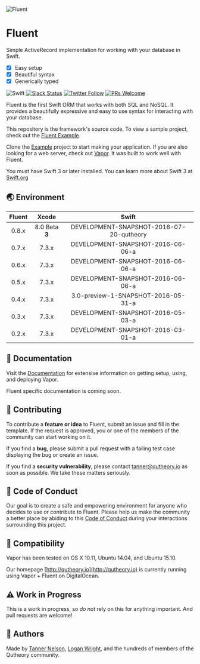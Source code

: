 ![Fluent](https://cloud.githubusercontent.com/assets/1342803/12735105/1bdfb1d0-c913-11e5-9b45-f7a6f7cba720.png)

# Fluent

Simple ActiveRecord implementation for working with your database in Swift.

- [x] Easy setup
- [x] Beautiful syntax
- [x] Generically typed

![Swift](https://camo.githubusercontent.com/0727f3687a1e263cac101c5387df41048641339c/68747470733a2f2f696d672e736869656c64732e696f2f62616467652f53776966742d332e302d6f72616e67652e7376673f7374796c653d666c6174)
[![Slack Status](http://qutheory.io:8001/badge.svg)](http://slack.qutheory.io)
[![Twitter Follow](https://img.shields.io/twitter/follow/shields_io.svg?style=social&label=Follow&maxAge=2592000)](https://twitter.com/qutheory)
[![PRs Welcome](https://img.shields.io/badge/prs-welcome-brightgreen.svg)](http://makeapullrequest.com)

Fluent is the first Swift ORM that works with both SQL and NoSQL. It provides a beautifully expressive and easy to use syntax for interacting with your database.

This repository is the framework's source code. To view a sample project, check out the [Fluent Example](https://github.com/qutheory/fluent-example).

Clone the [Example](https://github.com/qutheory/fluent-example) project to start making your application. If you are also looking for a web server, check out [Vapor](https://github.com/qutheory/vapor). It was built to work well with Fluent.

You must have Swift 3 or later installed. You can learn more about Swift 3 at [Swift.org](http://swift.org)

## 🌏 Environment

|Fluent|Xcode|Swift|
|:-:|:-:|:-:|
|0.8.x|8.0 Beta **3**|DEVELOPMENT-SNAPSHOT-2016-07-20-qutheory|
|0.7.x|7.3.x|DEVELOPMENT-SNAPSHOT-2016-06-06-a|
|0.6.x|7.3.x|DEVELOPMENT-SNAPSHOT-2016-06-06-a|
|0.5.x|7.3.x|DEVELOPMENT-SNAPSHOT-2016-06-06-a|
|0.4.x|7.3.x|3.0-preview-1-SNAPSHOT-2016-05-31-a|
|0.3.x|7.3.x|DEVELOPMENT-SNAPSHOT-2016-05-03-a|
|0.2.x|7.3.x|DEVELOPMENT-SNAPSHOT-2016-03-01-a|

## 📖 Documentation

Visit the [Documentation](http://docs.qutheory.io) for extensive information on getting setup, using, and deploying Vapor. 

Fluent specific documentation is coming soon.

## 🚀 Contributing

To contribute a **feature or idea** to Fluent, submit an issue and fill in the template. If the request is approved, you or one of the members of the community can start working on it.

If you find a **bug**, please submit a pull request with a failing test case displaying the bug or create an issue.

If you find a **security vulnerability**, please contact [tanner@qutheory.io](tanner@qutheory.io) as soon as possible. We take these matters seriously.

## 💙 Code of Conduct

Our goal is to create a safe and empowering environment for anyone who decides to use or contribute to Fluent. Please help us make the community a better place by abiding to this [Code of Conduct](https://github.com/qutheory/vapor/blob/master/CODE_OF_CONDUCT.md) during your interactions surrounding this project. 

## 🔧 Compatibility

Vapor has been tested on OS X 10.11, Ubuntu 14.04, and Ubuntu 15.10. 

Our homepage [http://qutheory.io](http://qutheory.io) is currently running using Vapor + Fluent on DigitalOcean.

## ⚠️ Work in Progress

This is a work in progress, so *do not* rely on this for anything important. And pull requests are welcome!

## 👥 Authors

Made by [Tanner Nelson](https://twitter.com/tanner0101), [Logan Wright](https://twitter.com/logmaestro), and the hundreds of members of the Qutheory community.

